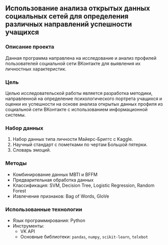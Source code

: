 ## Использование анализа открытых данных социальных сетей для определения различных направлений успешности учащихся
### Описание проекта
Данная программа направлена на исследование и анализ профилей пользователей социальной сети ВКонтакте для выявления их личностных характеристик.
### Цель
Целью исследовательской работы является разработка методики, направленной на определение психологического портрета учащихся и оценки их успешности на основе анализа открытых данных профиля из социальной сети ВКонтакте с использованием информационной системы.
### Набор данных
1. Набор данных типа личности Майерс-Бриггс с Kaggle.
2. Научный стандарт с пометками по чертам Большой пятерки.
3. Словарь эмоций.
### Методы
- Комбинирование данных MBTI и BFFM
- Предварительная обработка данных
- Классификация: SVM, Decision Tree, Logistic Regression, Random Forest
- Извлечение признаков: Bag of Words, GloVe
### Использованные технологии
- Язык программирования: Python
- Инструменты: 
  - VK API
  - Основные библиотеки: `pandas`, `numpy`, `scikit-learn`, `telebot`
